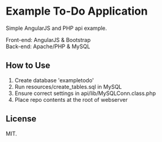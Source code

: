 # Example To-Do Application

Simple AngularJS and PHP api example.

Front-end: AngularJS & Bootstrap<br>
Back-end: Apache/PHP & MySQL

## How to Use

1. Create database 'exampletodo'
2. Run resources/create_tables.sql in MySQL
3. Ensure correct settings in api/lib/MySQLConn.class.php
4. Place repo contents at the root of webserver

## License

MIT.
